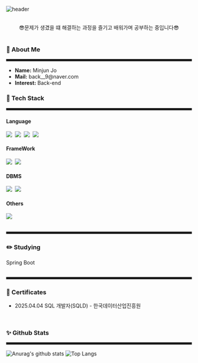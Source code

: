 <!--
**JoM1njun/JoM1njun** is a ✨ _special_ ✨ repository because its `README.md` (this file) appears on your GitHub profile.

Here are some ideas to get you started:

- 🔭 I’m currently working on ...
- 🌱 I’m currently learning ...
- 👯 I’m looking to collaborate on ...
- 🤔 I’m looking for help with ...
- 💬 Ask me about ...
- 📫 How to reach me: ...
- 😄 Pronouns: ...
- ⚡ Fun fact: ...
-->

![header](https://capsule-render.vercel.app/api?type=venom&text=Minjun's%20Github&color=gradient)

<br>
<div align="center"> 😎문제가 생겼을 떄 해결하는 과정을 즐기고 배워가며 공부하는 중입니다😎 </div>
<br>
<!-- 나에 대한 내용 -->
<h3>💬 About Me</h3>
<hr style="border-bottom: 2px solid #ffffff; padding-bottom: 5px;">
<ul>
  <li><strong>Name:</strong> Minjun Jo</li>
  <li><strong>Mail:</strong> back__9@naver.com</li>
  <li><strong>Interest:</strong> Back-end</li>
</ul>

<!--내용 부분-->
<h3>🔧 Tech Stack</h3>
<hr style="border-bottom: 2px solid #ffffff; padding-bottom: 5px;">
<h4> Language </h4>
<div>
  <img src="https://img.shields.io/badge/Java-20232a.svg?style=for-the-badge&logo=java&logoColor=61DAFB" />&nbsp
  <img src="https://img.shields.io/badge/HTML5-E34F26?style=for-the-badge&logo=html5&logoColor=FFFFFF" />&nbsp
  <img src="https://img.shields.io/badge/CSS3-FFFFFF.svg?style=for-the-badge&logo=css3&logoColor=1572B6" />&nbsp
  <img src="https://img.shields.io/badge/JavaScript-4d77cf.svg?style=for-the-badge&logo=javascript&logoColor=F7DF1E" />&nbsp
</div>

<h4> FrameWork </h4>
<div>
  <img src="https://img.shields.io/badge/Express.js-000000.svg?style=for-the-badge&logo=express&logoColor=FFFFFF" />&nbsp
  <img src="https://img.shields.io/badge/Spring Boot-6DB33F.svg?style=for-the-badge&logo=springboot&logoColor=FFFFFF" />&nbsp
</div>

<h4> DBMS </h4>
<div>
  <img src="https://img.shields.io/badge/MySQL-4479A1?style=for-the-badge&logo=mysql&logoColor=FF9E0F" />&nbsp
  <img src="https://img.shields.io/badge/PostgreSQL-41454A?style=for-the-badge&logo=postgresql&logoColor=4169E1" />&nbsp
</div>

<h4> Others </h4>
<div>
  <img src="https://img.shields.io/badge/Node.js-5FA04E.svg?style=for-the-badge&logo=node.js&logoColor=FFFFFF" />&nbsp
</div>
<br> 
<hr style="border-bottom: 2px solid #ffffff; padding-bottom: 5px;">

<h3> ✏️ Studying </h3>
  <div> Spring Boot </div>
<br>
<hr style="border-bottom: 2px solid #ffffff; padding-bottom: 5px;">

<h3> 📜 Certificates </h3>
<ul>
  <li> 2025.04.04 SQL 개발자(SQLD) - 한국데이터산업진흥원</li>
</ul>
<br> 

<h3>✨ Github Stats</h3>
<hr style="border-bottom: 2px solid #ffffff; padding-bottom: 5px;">

![Anurag's github stats](https://github-readme-stats.vercel.app/api?username=JoM1njun&show_icons=true&theme=tokyonight)
![Top Langs](https://github-readme-stats.vercel.app/api/top-langs/?username=JoM1njun&layout=compact&theme=tokyonight)
